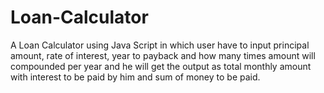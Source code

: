 # Loan-Calculator

A Loan Calculator using Java Script in which user have to input principal amount, rate of interest, year to payback and how many times  amount will compounded per year and he will get the output as total monthly amount with interest to be paid by him and sum of money to be paid.

